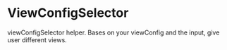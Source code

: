 ViewConfigSelector
==================

viewConfigSelector helper. Bases on your viewConfig and the input, give user different views.
